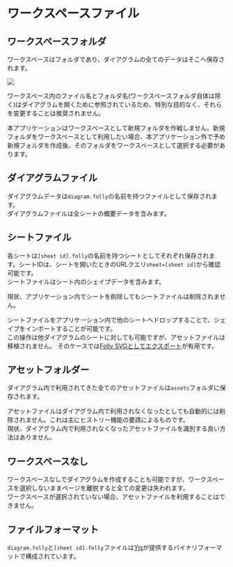 # ワークスペースファイル

## ワークスペースフォルダ
ワークスペースはフォルダであり、ダイアグラムの全てのデータはそこへ保存されます。

![](/assets/workspace-files.png)

ワークスペース内のファイル名とフォルダ名(ワークスペースフォルダ自体は除く)はダイアグラムを開くために参照されているため、特別な目的なく、それらを変更することは推奨されません。

本アプリケーションはワークスペースとして新規フォルダを作戦しません。新規フォルダをワークスペースとして利用したい場合、本アプリケーション外で予め新規フォルダを作成後、そのフォルダをワークスペースとして選択する必要があります。

## ダイアグラムファイル
ダイアグラムデータは`diagram.folly`の名前を持つファイルとして保存されます。  
ダイアグラムファイルは全シートの概要データを含みます。

## シートファイル
各シートは`[sheet id].folly`の名前を持つシートとしてそれぞれ保存されます。シートIDは、シートを開いたときのURLクエリ`sheet=[sheet id]`から確認可能です。  
シートファイルはシート内のシェイプデータを含みます。

現状、アプリケーション内でシートを削除してもシートファイルは削除されません。

シートファイルをアプリケーション内で他のシートへドロップすることで、シェイプをインポートすることが可能です。  
この操作は他ダイアグラムのシートに対しても可能ですが、アセットファイルは移植されません。
そのケースでは[Folly SVGとしてエクスポート](/export.html#export-as-folly-svg)が有用です。

## アセットフォルダー
ダイアグラム内で利用されてきた全てのアセットファイルは`assets`フォルダに保存されます。

アセットファイルはダイアグラム内で利用されなくなったとしても自動的には削除されません。これは主にヒストリー機能の要請によるものです。  
現状、ダイアグラム内で利用されなくなったアセットファイルを識別する良い方法はありません。

## ワークスペースなし
ワークスペースなしでダイアグラムを作成することも可能ですが、ワークスペースを選択しないままページを離脱すると全ての変更は失われます。  
ワークスペースが選択されていない場合、アセットファイルを利用することはできません。

## ファイルフォーマット
`diagram.folly`と`[sheet id].folly`ファイルは[Yjs](https://docs.yjs.dev/)が提供するバイナリフォーマットで構成されています。
